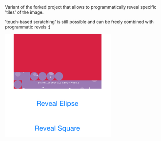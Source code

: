 Variant of the forked project that allows to programmatically reveal specific 'tiles' of the image. 

'touch-based scratching' is still possible and can be freely combined with programmatic revels :)


![Image](https://raw.githubusercontent.com/Daij-Djan/iOS-Scratch-n-See/master/Screenshot.png)
